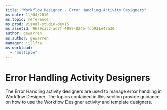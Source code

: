 ```yaml
---
title: "Workflow Designer - Error Handling Activity Designers"
ms.date: 11/04/2016
ms.topic: reference
ms.prod: visual-studio-dev15
ms.assetid: 9679ca32-ad7f-4089-824e-fdb931e47a30
author: gewarren
ms.author: gewarren
manager: jillfra
ms.workload:
  - "multiple"
---
```

# Error Handling Activity Designers

The Error Handling activity designers are used to manage error handling in Workflow Designer. The topics contained in this section provide guidance on how to use the Workflow Designer activity and template designers.
